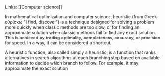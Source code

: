 Links: [[Computer science]]

In mathematical optimization and computer science, heuristic (from Greek εὑρίσκω "I find, discover") is a technique designed for solving a problem more quickly when classic methods are too slow, or for finding an approximate solution when classic methods fail to find any exact solution. This is achieved by trading optimality, completeness, accuracy, or precision for speed. In a way, it can be considered a shortcut.

A heuristic function, also called simply a heuristic, is a function that ranks alternatives in search algorithms at each branching step based on available information to decide which branch to follow. For example, it may approximate the exact solution